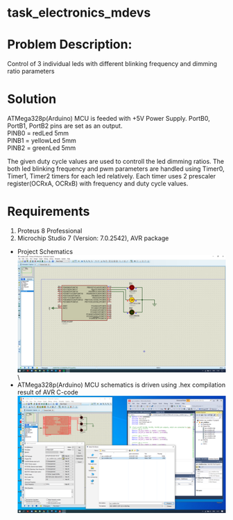# task_electronics_mdevs

# Problem Description:
Control of 3 individual leds with different blinking frequency and dimming ratio parameters

# Solution
ATMega328p(Arduino) MCU is feeded with +5V Power Supply. 
PortB0, PortB1, PortB2 pins are set as an output.\
PINB0 = redLed 5mm \
PINB1 = yellowLed 5mm \
PINB2 = greenLed 5mm

The given duty cycle values are used to controll the led dimming ratios.
The both led blinking frequency and pwm parameters are handled using Timer0, Timer1, Timer2 timers for each led relatively.
Each timer uses 2 prescaler register(OCRxA, OCRxB) with frequency and duty cycle values.

# Requirements
1) Proteus 8 Professional
2) Microchip Studio 7 (Version: 7.0.2542), AVR package

* Project Schematics\
![alt text](Proteus_Atmega328p/schematics_colored.png)\
* ATMega328p(Arduino) MCU schematics is driven using .hex compilation result of AVR C-code\
![alt text](atmega328p.png)
